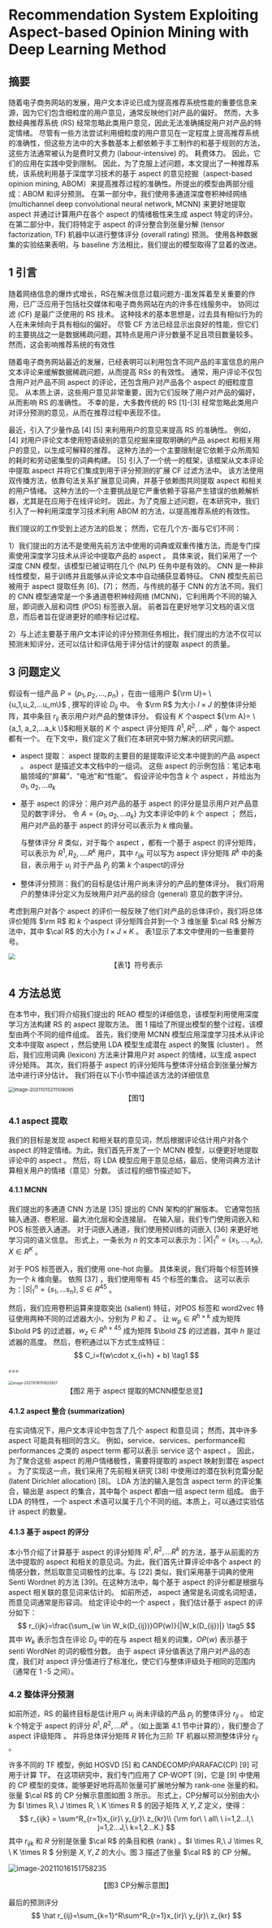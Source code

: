 # Recommendation System Exploiting Aspect-based Opinion Mining with Deep Learning Method

## 摘要

随着电子商务网站的发展，用户文本评论已成为提高推荐系统性能的重要信息来源，因为它们包含细粒度的用户意见，通常反映他们对产品的偏好。 然而，大多数经典推荐系统 (RS) 经常忽略此类用户意见，因此无法准确捕捉用户对产品的特定情绪。 尽管有一些方法尝试利用细粒度的用户意见在一定程度上提高推荐系统的准确性，但这些方法中的大多数基本上都依赖于手工制作的和基于规则的方法，这些方法通常被认为是费时又费力 (labour-intensive) 的。 耗费体力。 因此，它们的应用在实践中受到限制。 因此，为了克服上述问题，本文提出了一种推荐系统，该系统利用基于深度学习技术的基于 aspect 的意见挖掘（aspect-based opinion mining, ABOM）来提高推荐过程的准确性。所提出的模型由两部分组成：ABOM 和评分预测。 在第一部分中，我们使用多通道深度卷积神经网络 (multichannel deep convolutional neural network, MCNN) 来更好地提取 aspect 并通过计算用户在各个 aspect 的情绪极性来生成 aspect 特定的评分。 在第二部分中，我们将特定于 aspect 的评分整合到张量分解 (tensor factorization, TF) 机器中以进行整体评分 (overall rating) 预测。 使用各种数据集的实验结果表明，与 baseline 方法相比，我们提出的模型取得了显着的改进。

## 1 引言

随着网络信息的爆炸式增长，RS在解决信息过载问题方-面发挥着至关重要的作用，已广泛应用于包括社交媒体和电子商务网站在内的许多在线服务中。 协同过滤 (CF) 是最广泛使用的 RS 技术。 这种技术的基本思想是，过去具有相似行为的人在未来倾向于具有相似的偏好。 尽管 CF 方法已经显示出良好的性能，但它们的主要挑战之一是数据稀疏问题，其特点是用户评分数量不足且项目数量较多。 然而，这会影响推荐系统的有效性

随着电子商务网站最近的发展，已经表明可以利用包含不同产品的丰富信息的用户文本评论来缓解数据稀疏问题，从而提高 RSs 的有效性。 通常，用户评论不仅包含用户对产品不同 aspect 的评论，还包含用户对产品各个 aspect 的细粒度意见。 从本质上讲，这些用户意见非常重要，因为它们反映了用户对产品的偏好，从而影响 RS 的准确性。 不幸的是，大多数传统的 RS [1]-[3] 经常忽略此类用户对评分预测的意见，从而在推荐过程中表现不佳。

最近，引入了少量作品 [4] [5] 来利用用户的意见来提高 RS 的准确性。 例如，[4] 对用户评论文本使用短语级别的意见挖掘来提取明确的产品 aspect 和相关用户的意见，以生成可解释的推荐。 这种方法的一个主要限制是它依赖于众所周知的耗时和劳动密集型的词典构建。  [5] 引入了一个统一的框架，该框架从文本评论中提取 aspect 并将它们集成到用于评分预测的扩展 CF 过滤方法中。 该方法使用双传播方法，依靠句法关系扩展意见词典，并基于依赖图共同提取 aspect 和相关的用户情绪。 这种方法的一个主要挑战是它严重依赖于容易产生错误的依赖解析器，尤其是在应用于在线评论时。 因此，为了克服上述问题，在本研究中，我们引入了一种利用深度学习技术利用 ABOM 的方法，以提高推荐系统的有效性。

我们提议的工作受到上述方法的启发； 然而，它在几个方-面与它们不同：

1）我们提出的方法不是使用先前方法中使用的词典或双重传播方法，而是专门探索使用深度学习技术从评论中提取产品的 aspect 。 具体来说，我们采用了一个深度 CNN 模型，该模型已被证明在几个 (NLP) 任务中是有效的。  CNN 是一种非线性模型，易于训练并且能够从评论文本中自动捕获显着特征。  CNN 模型先前已被用于 aspect 提取任务 [6]、[7]； 然而，与传统的基于 CNN 的方法不同，我们的 CNN 模型通常是一个多通道卷积神经网络 (MCNN)，它利用两个不同的输入层，即词嵌入层和词性 (POS) 标签嵌入层。 前者旨在更好地学习文档的语义信息，而后者旨在促进更好的顺序标记过程。  

2）与上述主要基于用户文本评论的评分预测任务相比，我们提出的方法不仅可以预测未知评分，还可以估计和评估用于评分估计的提取 aspect 的质量。

## 3 问题定义

假设有一组产品 $P =\{p_1,p_2,...,p_n\}$ ，在由一组用户 ${\rm U}= \{u_1,u_2,...u_m\}$ , 撰写的评论 $D_{ij}$ 中。 令 $\rm R$ 为大小 $I \times J$ 的整体评分矩阵，其中条目 $r_{ij}$ 表示用户对产品的整体评分。 假设有 $K$ 个aspect ${\rm A}= \{a_1, a_2,...a_k \}$和相关联的 $K$ 个 aspect 评分矩阵 $R^1, R^2,...R^k$ ，每个 aspect 都有一个。 在下文中，我们定义了我们在本研究中努力解决的研究问题。

- aspect 提取： aspect 提取的主要目的是提取评论文本中提到的产品 aspect 。  aspect 是描述文本文档中的一组词。 这些 aspect 的示例包括：笔记本电脑领域的“屏幕”、“电池”和“性能”。 假设评论中包含 $k$ 个 aspect ，并给出为 $a_1,a_2,...a_k$

- 基于 aspect 的评分：用户对产品的基于 aspect 的评分是显示用户对产品意见的数字评分。 令 $A= \{a_1,a_2,...a_k \}$ 为文本评论中的 $k$ 个 aspect ； 然后，用户对产品的基于 aspect 的评分可以表示为 $k$ 维向量。

  与整体评分 $R$ 类似，对于每个 aspect ，都有一个基于 aspect 的评分矩阵，可以表示为 $R^1, R_2, .... R^k$ 用户，其中 $r_{ijk}$ 可以写为 aspect 评分矩阵 $R^k$ 中的条目，表示用于 $u_i$ 对于产品 $P_j$ 的第 $k$  个aspect的评分

- 整体评分预测：我们的目标是估计用户尚未评分的产品的整体评分。 我们将用户的整体评分定义为反映用户对产品的综合 (general) 意见的数字评分。

考虑到用户对各个 aspect 的评价一般反映了他们对产品的总体评价，我们将总体评价矩阵 $\rm R$ 和 $k$ 个aspect 评分矩阵合并到一个 3 维张量 $\cal R$ 分解方法中，其中 $\cal R$ 的大小为 $I \times J \times K$  。 表1显示了本文中使用的一些重要符号。

<img src="https://gitee.com/Wales-Z/image_bed/raw/master/img/image-20211015205942096.png" style="zoom:80%;" />

<center>【表1】符号表示</center>

## 4 方法总览

在本节中，我们将介绍我们提出的 REAO 模型的详细信息，该模型利用使用深度学习方法构建 RS 的 aspect 提取方法。 图 1 描绘了所提出模型的整个过程，该模型由两个不同的组件组成。 首先，我们使用 MCNN 模型应用深度学习技术从评论文本中提取 aspect ，然后使用 LDA 模型生成潜在 aspect 的聚簇 (cluster) 。 然后，我们应用词典 (lexicon) 方法来计算用户对 aspect 的情绪，以生成 aspect 评分矩阵。 其次，我们将基于 aspect 的评分矩阵与整体评分结合到张量分解方法中进行评分估计。 我们将在以下小节中描述该方法的详细信息

<img src="https://gitee.com/Wales-Z/image_bed/raw/master/img/image-20211015211109095.png" alt="image-20211015211109095" style="zoom:67%;" />

<center>【图1】</center>

### 4.1 aspect 提取

我们的目标是发现 aspect 和相关联的意见词，然后根据评论估计用户对各个 aspect 的特定情绪。为此，我们首先开发了一个 MCNN 模型，以便更好地提取评论中的 aspect 。 然后，将 LDA 模型应用于意见总结，最后，使用词典方法计算相关用户的情绪（意见）分数。 该过程的细节描述如下。

#### 4.1.1 MCNN

我们提出的多通道 CNN 方法是 [35] 提出的 CNN 架构的扩展版本。 它通常包括输入通道、卷积层、最大池化层和全连接层。 在输入层，我们专门使用词嵌入和 POS 标签嵌入通道。 对于词嵌入通道，我们使用预训练的词嵌入 [36] 来更好地学习词的语义信息。 形式上，一条长为 $n$ 的文本可以表示为：$|X|_1^n=\{x_1,...,x_n \},X\in R^K$ 。

对于 POS 标签嵌入，我们使用 one-hot 向量。 具体来说，我们将每个标签转换为一个 $k$ 维向量。 依照 [37] ，我们使用带有 45 个标签的集合。 这可以表示为：$|S|_1^n=\{s_1,...s_n \},S \in R^{45}$ 。

然后，我们应用卷积运算来提取突出 (salient) 特征，对POS 标签和 word2vec 特征使用两种不同的过滤器大小，分别为 $P$ 和 $Z$ 。 让 $w_p \in R^{h\times k}$ 成为矩阵 $\bold P$ 的过滤器，$w_z \in R^{h\times 45}$ 成为矩阵 $\bold Z$ 的过滤器，其中 $h$ 是过滤器的高度。 然后，卷积通过以下方式生成特征：
$$
C_i=f(w\cdot x_{i+h} + b)
\tag1
$$
。。。

<img src="https://gitee.com/Wales-Z/image_bed/raw/master/img/image-20211016151620827.png" alt="image-20211016151620827" style="zoom: 50%;" />

<center>【图2 用于 aspect 提取的MCNN模型总览】</center>

#### 4.1.2 aspect 整合 (summarization)

在实词情况下，用户文本评论中包含了几个 aspect 和意见词； 然而，其中许多 aspect 可能具有相同的含义。 例如，service、services、performance和 performances 之类的 aspect term 都可以表示 service 这个 aspect 。 因此，为了聚合这些 aspect 的用户情绪极性，需要将提取的 aspect 映射到潜在 aspect 。 为了实现这一点，我们采用了先前相关研究 [38] 中使用过的潜在狄利克雷分配 (latent Dirichlet allocation) [8]。  LDA 方法的输入是包含 aspect term 的评论集合，输出是 aspect 的集合，其中每个 aspect 都由一组 aspect term 组成。 由于 LDA 的特性，一个 aspect 术语可以属于几个不同的组。本质上，可以通过实验估计 aspect 的数量。

#### 4.1.3 基于 aspect 的评分

本小节介绍了计算基于 aspect 的评分矩阵 $R^1, R^2, ... R^k$ 的方法，基于从前面的方法中提取的 aspect 和相关的意见词。为此，我们首先计算评论中各个 aspect 的情感分数，然后取意见词极性的比率。与 [22] 类似，我们采用基于词典的使用 Senti Wordnet 的方法 [39]。在这种方法中，每个基于 aspect 的评分都是根据与 aspect 相关联的意见词来估计的。 如前所述， aspect 通常是名词或名词短语，而意见词通常是形容词。 给定评论中的一个 aspect ，我们估计基于 aspect 的评分如下：
$$
r_{ijk}=\frac{\sum_{w \in W_k(D_{ij})}OP(w)}{|W_k(D_{ij})|}
\tag5
$$
其中 $W_k$ 表示包含在评论 $D_{ij}$ 中的在与 aspect 相关的词集，$OP(w)$ 表示基于 senti WordNet 的词的极性分数。 由于 aspect 评分值表达了用户对产品的态度，我们对 aspect 评分值进行了标准化，使它们与整体评级处于相同的范围内（通常在 1 -5 之间）。

### 4.2 整体评分预测

如前所述，RS 的最终目标是估计用户 $u_i$ 尚未评级的产品 $p_j$ 的整体评分 $r_{ij}$ 。 给定 k 个特定于 aspect 的评分 $R^1, R^2, ... R^k$ 。（如上面第 4.1 节中计算的），我们整合了 aspect 评级矩阵 。
并将总体评分矩阵 $R$ 转化为三阶 TF 机器以预测整体评分 $r_{ij}$ 。

许多不同的 TF 模型，例如 HOSVD [5] 和 CANDECOMP/PARAFAC(CP) [9] 可用于计算 TF。 在这项研究中，我们专门应用了 CP-WOPT [9]，它是 [9] 中使用的 CP 模型的变体，能够更好地将高阶张量可扩展地分解为 rank-one 张量的和。 张量 $\cal R$ 的 CP 分解示意图如图 3 所示。 形式上，CP分解可以分别由大小为 $I \times R,\ J \times R, \ K \times R $ 的因子矩阵 $X, Y, Z$ 定义，使得：
$$
r_{ijk} = \sum^R_{r=1}x_{ir}\ y_{jr}\ z_{kr}\\
{\rm for\ \  all\ \ i=1,2...I,\ j=1,2...J,\ k=1,2...K.}
$$
其中 $r_{ijk}$ 和 $R$ 分别是张量 $\cal R$ 的条目和秩 (rank) 。$I \times R,\ J \times R, \ K \times R $ 分别是 $X,Y,Z$ 的大小。图 3 描述了张量 $\cal R$ 的 CP 分解。

![image-20211016151758235](https://gitee.com/Wales-Z/image_bed/raw/master/img/image-20211016151758235.png)

<center>【图3 CP分解示意图】</center>

最后的预测评分
$$
\hat r_{ij}=\sum_{k=1}^R\sum^R_{r=1}x_{ir}\ y_{jr}\ z_{kr}
$$
